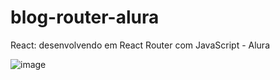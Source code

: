 # blog-router-alura
React: desenvolvendo em React Router com JavaScript - Alura

![image](https://user-images.githubusercontent.com/49600131/235333214-3445114d-ccf2-4952-b6e2-a1a517725b22.png)
